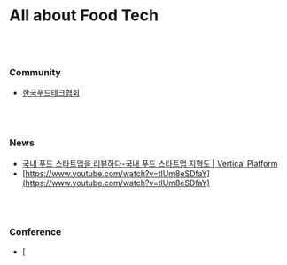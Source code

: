 All about Food Tech
==========


 <br/><br/>
 

### Community
- [한국푸드테크협회](http://foodtech.or.kr/)


 <br/><br/>


### News
- [국내 푸드 스타트업을 리뷰하다-국내 푸드 스타트업 지형도 | Vertical Platform](https://verticalplatform.kr/archives/5029)
- [https://www.youtube.com/watch?v=tlUm8eSDfaY](https://www.youtube.com/watch?v=tlUm8eSDfaY)


 <br/><br/>


### Conference
- [